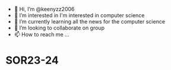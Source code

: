 - 👋 Hi, I’m @keenyzz2006
- 👀 I’m interested in I'm interested in computer science
- 🌱 I’m currently learning all the news for the computer science
- 💞️ I’m looking to collaborate on group
- 📫 How to reach me ...
# SOR23-24
